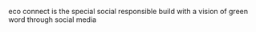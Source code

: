 eco connect is the special social responsible build with a vision of green word through social media
